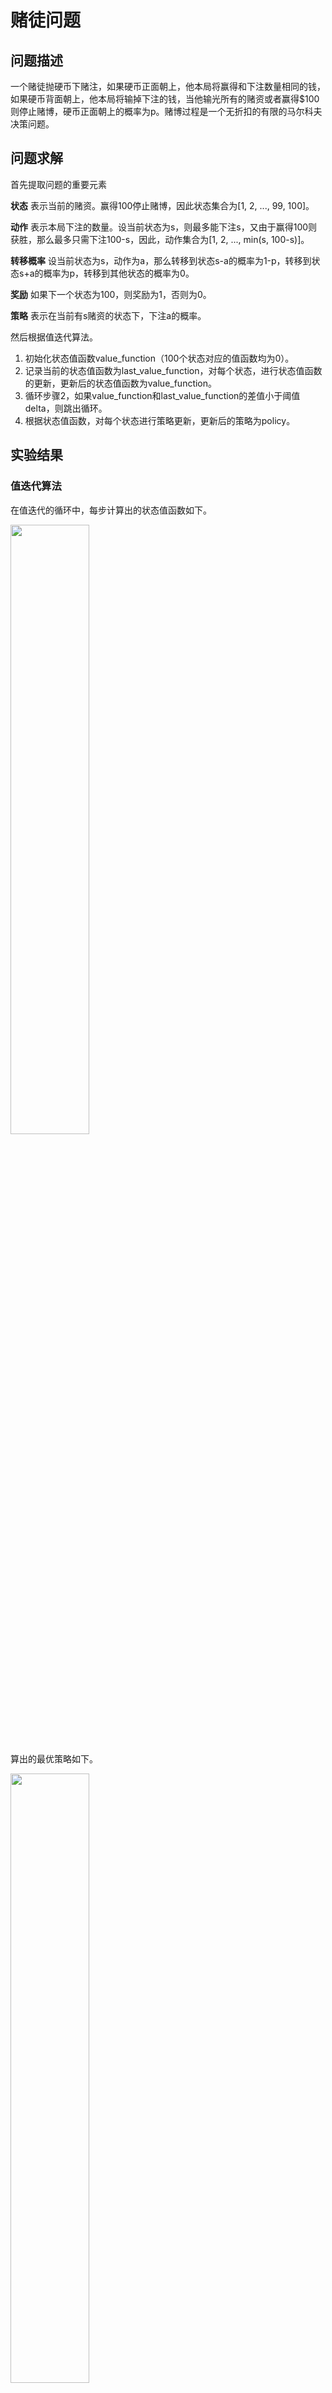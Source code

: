 # 赌徒问题

## 问题描述

一个赌徒抛硬币下赌注，如果硬币正面朝上，他本局将赢得和下注数量相同的钱，如果硬币背面朝上，他本局将输掉下注的钱，当他输光所有的赌资或者赢得$100则停止赌博，硬币正面朝上的概率为p。赌博过程是一个无折扣的有限的马尔科夫决策问题。


## 问题求解

首先提取问题的重要元素

**状态** 表示当前的赌资。赢得100停止赌博，因此状态集合为[1, 2, ..., 99, 100]。

**动作** 表示本局下注的数量。设当前状态为s，则最多能下注s，又由于赢得100则获胜，那么最多只需下注100-s，因此，动作集合为[1, 2, ..., min(s, 100-s)]。

**转移概率** 设当前状态为s，动作为a，那么转移到状态s-a的概率为1-p，转移到状态s+a的概率为p，转移到其他状态的概率为0。

**奖励** 如果下一个状态为100，则奖励为1，否则为0。

**策略** 表示在当前有s赌资的状态下，下注a的概率。

然后根据值迭代算法。

1. 初始化状态值函数value_function（100个状态对应的值函数均为0）。
2. 记录当前的状态值函数为last_value_function，对每个状态，进行状态值函数的更新，更新后的状态值函数为value_function。
3. 循环步骤2，如果value_function和last_value_function的差值小于阈值delta，则跳出循环。
4. 根据状态值函数，对每个状态进行策略更新，更新后的策略为policy。

## 实验结果

### 值迭代算法

在值迭代的循环中，每步计算出的状态值函数如下。

<img width="50%" height="50%" src="https://github.com/persistforever/ReinforcementLearning/blob/master/gambler/experiments/value1.png?raw=true">

算出的最优策略如下。

<img width="50%" height="50%" src="https://github.com/persistforever/ReinforcementLearning/blob/master/gambler/experiments/policy1.png?raw=true">

### 策略迭代算法

在策略迭代的循环中，每步计算出的状态值函数如下。

<img width="50%" height="50%" src="https://github.com/persistforever/ReinforcementLearning/blob/master/gambler/experiments/value2.png?raw=true">

算出的最优策略如下。

<img width="50%" height="50%" src="https://github.com/persistforever/ReinforcementLearning/blob/master/gambler/experiments/policy2.png?raw=true">

### 效率对比

策略迭代算法耗时0.334秒，值函数计算次数为525次。

值迭代算法耗时0.044秒，值函数计算次数为27次。

而两者算出的目标策略和目标值函数几乎相同，因此得出结论，值迭代算法比策略迭代算法效率更高。
